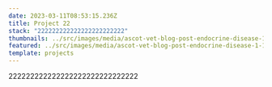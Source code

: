 ```yaml
---
date: 2023-03-11T08:53:15.236Z
title: Project 22
stack: "222222222222222222222222"
thumbnails: ../src/images/media/ascot-vet-blog-post-endocrine-disease-1-1080x675.jpg
featured: ../src/images/media/ascot-vet-blog-post-endocrine-disease-1-1080x675.jpg
template: projects
---
```

222222222222222222222222222222
